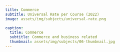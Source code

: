 ```yaml
---
title: Commerce
subtitle: Universal Rate per Course (2022)
image: assets/img/subjects/universal-rate.png

caption:
  title: Commerce
  subtitle: Commerce and business related
  thumbnail: assets/img/subjects/06-thumbnail.jpg
---
```


